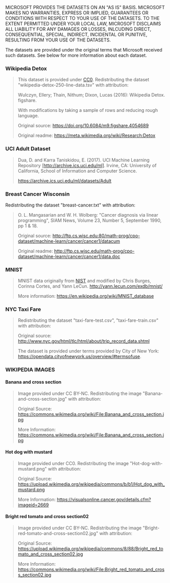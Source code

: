 MICROSOFT PROVIDES THE DATASETS ON AN "AS IS" BASIS. MICROSOFT MAKES NO WARRANTIES, EXPRESS OR IMPLIED, GUARANTEES OR CONDITIONS WITH RESPECT TO YOUR USE OF THE DATASETS. TO THE EXTENT PERMITTED UNDER YOUR LOCAL LAW, MICROSOFT DISCLAIMS ALL LIABILITY FOR ANY DAMAGES OR LOSSES, INLCUDING DIRECT, CONSEQUENTIAL, SPECIAL, INDIRECT, INCIDENTAL OR PUNITIVE, RESULTING FROM YOUR USE OF THE DATASETS.

The datasets are provided under the original terms that Microsoft received such datasets. See below for more information about each dataset.

### Wikipedia Detox

>This dataset is provided under [CC0](https://creativecommons.org/share-your-work/public-domain/cc0/). Redistributing the dataset "wikipedia-detox-250-line-data.tsv" with attribution:
>
> Wulczyn, Ellery; Thain, Nithum; Dixon, Lucas (2016): Wikipedia Detox. figshare.
>
>With modifications by taking a sample of rows and reducing rough language.
>
>Original source: https://doi.org/10.6084/m9.figshare.4054689
>
>Original readme: https://meta.wikimedia.org/wiki/Research:Detox

### UCI Adult Dataset

>Dua, D. and Karra Taniskidou, E. (2017). UCI Machine Learning Repository [http://archive.ics.uci.edu/ml]. Irvine, CA: University of California, School of Information and Computer Science.
>
>https://archive.ics.uci.edu/ml/datasets/Adult

### Breast Cancer Wisconsin

Redistributing the dataset "breast-cancer.txt" with attribution:

> O. L. Mangasarian and W. H. Wolberg: "Cancer diagnosis via linear programming", SIAM News, Volume 23, Number 5, September 1990, pp 1 & 18.
>
> Original source: http://ftp.cs.wisc.edu:80/math-prog/cpo-dataset/machine-learn/cancer/cancer1/datacum
>
> Original readme: http://ftp.cs.wisc.edu/math-prog/cpo-dataset/machine-learn/cancer/cancer1/data.doc

### MNIST

> MNIST data originally from [NIST](https://www.nist.gov) and modified by Chris Burges, Corinna Cortes, and Yann LeCun. http://yann.lecun.com/exdb/mnist/
>
> More information: https://en.wikipedia.org/wiki/MNIST_database 

### NYC Taxi Fare

> Redistributing the dataset "taxi-fare-test.csv", "taxi-fare-train.csv" with attribution:
>
> Original source: http://www.nyc.gov/html/tlc/html/about/trip_record_data.shtml
>
> The dataset is provided under terms provided by City of New York: https://opendata.cityofnewyork.us/overview/#termsofuse.

### WIKIPEDIA IMAGES

#### Banana and cross section

> Image provided under CC BY-NC. Redistributing the image "Banana-and-cross-section.jpg" with attribution:
>
> Original Source: https://commons.wikimedia.org/wiki/File:Banana_and_cross_section.jpg
>
> More Information: https://commons.wikimedia.org/wiki/File:Banana_and_cross_section.jpg

#### Hot dog with mustard

> Image provided under CC0. Redistributing the image "Hot-dog-with-mustard.png" with attribution:
>
> Original Source: https://upload.wikimedia.org/wikipedia/commons/b/b1/Hot_dog_with_mustard.png
>
> More Information: https://visualsonline.cancer.gov/details.cfm?imageid=2669

#### Bright red tomato and cross section02

> Image provided under CC BY-NC. Redistributing the image "Bright-red-tomato-and-cross-section02.jpg" with attribution:
>
> Original Source: https://upload.wikimedia.org/wikipedia/commons/8/88/Bright_red_tomato_and_cross_section02.jpg
>
> More Information: https://commons.wikimedia.org/wiki/File:Bright_red_tomato_and_cross_section02.jpg